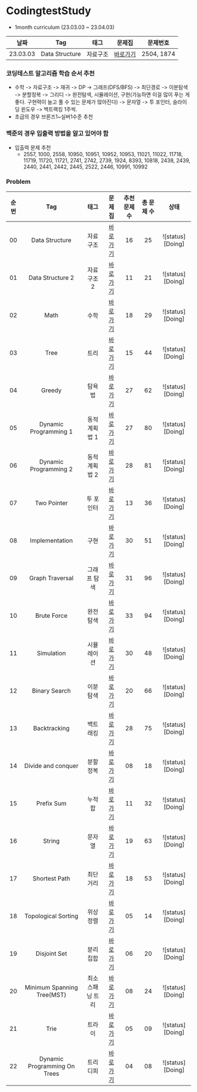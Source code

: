 # CodingtestStudy
- 1month curriculum (23.03.03 ~ 23.04.03)




| 날짜 | Tag                          | 태그                | 문제집    | 문제번호    |             
| :--------------: | :----------------------: | :-----------------: | :------:  | :------:  | 
| 23.03.03 | Data Structure | 자료구조 | [바로가기](./problem/data_structure) | 2504, 1874 |



### 코딩테스트 알고리즘 학습 순서 추천

- 수학 -> 자료구조 -> 재귀 -> DP -> 그래프(DFS/BFS) -> 최단경로 -> 이분탐색 -> 분할정복 -> 그리디 -> 완전탐색, 시뮬레이션, 구현(가능하면 이걸 많이 푸는 게 좋다. 구현력이 늘고 풀 수 있는 문제가 많아진다) -> 문자열 -> 투 포인터, 슬라이딩 윈도우 -> 백트랙킹 1주씩.
- 초급의 경우 브론즈1~실버1수준 추천

### 백준의 경우 입출력 방법을 알고 있어야 함
- 입출력 문제 추천
    - 2557, 1000, 2558, 10950, 10951, 10952, 10953, 11021, 11022, 11718, 11719, 11720, 11721, 2741, 2742, 2739, 1924, 8393, 10818, 2438, 2439, 2440, 2441, 2442, 2445, 2522, 2446, 10991, 10992

### Problem

| 순번 | Tag                          | 태그                | 문제집    | 추천 문제 수 | 총 문제 수 |  상태             |
| :--: | :--------------------------: | :-----------------: | :------:  | :---------:  | :------: |:---------------:|
| 00 | Data Structure | 자료구조 | [바로가기](./problem/data_structure) | 16 | 25 | ![status][Doing] |
| 01 | Data Structure 2 | 자료구조 2 | [바로가기](./data_structure2) | 11 | 21 | ![status][Doing] |
| 02 | Math | 수학 | [바로가기](./math) | 18 | 29 | ![status][Doing] |
| 03 | Tree | 트리 | [바로가기](./tree) | 15 | 44 | ![status][Doing] |
| 04 | Greedy | 탐욕법 | [바로가기](./greedy) | 27 | 62 | ![status][Doing] |
| 05 | Dynamic Programming 1 | 동적계획법 1 | [바로가기](./dynamic_programming_1) | 27 | 80 | ![status][Doing] |
| 06 | Dynamic Programming 2 | 동적계획법 2 | [바로가기](./dynamic_programming_2) | 28 | 81 | ![status][Doing] |
| 07 | Two Pointer | 투 포인터 | [바로가기](./two_pointer) | 13 | 36 | ![status][Doing] |
| 08 | Implementation | 구현 | [바로가기](./implementation) | 30 | 51 | ![status][Doing] |
| 09 | Graph Traversal | 그래프 탐색 | [바로가기](./graph_traversal) | 31 | 96 | ![status][Doing] |
| 10 | Brute Force | 완전탐색 | [바로가기](./brute_force) | 33 | 94 | ![status][Doing] |
| 11 | Simulation | 시뮬레이션 | [바로가기](./simulation) | 30 | 48 | ![status][Doing] |
| 12 | Binary Search | 이분탐색 | [바로가기](./binary_search) | 20 | 66 | ![status][Doing] |
| 13 | Backtracking | 백트래킹 | [바로가기](./backtracking) | 28 | 75 | ![status][Doing] |
| 14 | Divide and conquer | 분할정복 | [바로가기](./divide_and_conquer) | 08 | 18 | ![status][Doing] |
| 15 | Prefix Sum | 누적 합 | [바로가기](./prefix_sum) | 11 | 32 | ![status][Doing] |
| 16 | String | 문자열 | [바로가기](./string) | 19 | 63 | ![status][Doing] |
| 17 | Shortest Path | 최단거리 | [바로가기](./shortest_path) | 18 | 53 | ![status][Doing] |
| 18 | Topological Sorting | 위상정렬 | [바로가기](./topological_sorting) | 05 | 14 | ![status][Doing] |
| 19 | Disjoint Set | 분리 집합 | [바로가기](./disjoint_set) | 06 | 20 | ![status][Doing] |
| 20 | Minimum Spanning Tree(MST) | 최소 스패닝 트리 | [바로가기](./minimum_spanning_tree) | 08 | 24 | ![status][Doing] |
| 21 | Trie | 트라이 | [바로가기](./trie) | 05 | 09 | ![status][Doing] |
| 22 | Dynamic Programming On Trees | 트리디피 | [바로가기](./dynamic_programming_on_trees) | 04 | 08 | ![status][Doing] |
 
